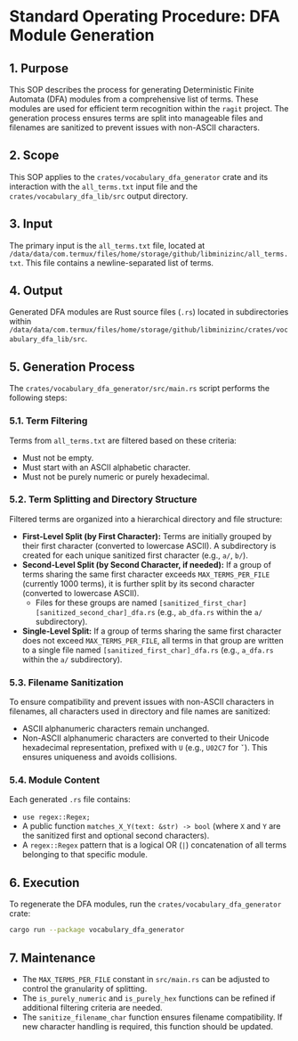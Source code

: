 # Standard Operating Procedure: DFA Module Generation

## 1. Purpose
This SOP describes the process for generating Deterministic Finite Automata (DFA) modules from a comprehensive list of terms. These modules are used for efficient term recognition within the `ragit` project. The generation process ensures terms are split into manageable files and filenames are sanitized to prevent issues with non-ASCII characters.

## 2. Scope
This SOP applies to the `crates/vocabulary_dfa_generator` crate and its interaction with the `all_terms.txt` input file and the `crates/vocabulary_dfa_lib/src` output directory.

## 3. Input
The primary input is the `all_terms.txt` file, located at `/data/data/com.termux/files/home/storage/github/libminizinc/all_terms.txt`. This file contains a newline-separated list of terms.

## 4. Output
Generated DFA modules are Rust source files (`.rs`) located in subdirectories within `/data/data/com.termux/files/home/storage/github/libminizinc/crates/vocabulary_dfa_lib/src`.

## 5. Generation Process

The `crates/vocabulary_dfa_generator/src/main.rs` script performs the following steps:

### 5.1. Term Filtering
Terms from `all_terms.txt` are filtered based on these criteria:
*   Must not be empty.
*   Must start with an ASCII alphabetic character.
*   Must not be purely numeric or purely hexadecimal.

### 5.2. Term Splitting and Directory Structure
Filtered terms are organized into a hierarchical directory and file structure:
*   **First-Level Split (by First Character):** Terms are initially grouped by their first character (converted to lowercase ASCII). A subdirectory is created for each unique sanitized first character (e.g., `a/`, `b/`).
*   **Second-Level Split (by Second Character, if needed):** If a group of terms sharing the same first character exceeds `MAX_TERMS_PER_FILE` (currently 1000 terms), it is further split by its second character (converted to lowercase ASCII).
    *   Files for these groups are named `[sanitized_first_char][sanitized_second_char]_dfa.rs` (e.g., `ab_dfa.rs` within the `a/` subdirectory).
*   **Single-Level Split:** If a group of terms sharing the same first character does not exceed `MAX_TERMS_PER_FILE`, all terms in that group are written to a single file named `[sanitized_first_char]_dfa.rs` (e.g., `a_dfa.rs` within the `a/` subdirectory).

### 5.3. Filename Sanitization
To ensure compatibility and prevent issues with non-ASCII characters in filenames, all characters used in directory and file names are sanitized:
*   ASCII alphanumeric characters remain unchanged.
*   Non-ASCII alphanumeric characters are converted to their Unicode hexadecimal representation, prefixed with `U` (e.g., `U02C7` for `ˇ`). This ensures uniqueness and avoids collisions.

### 5.4. Module Content
Each generated `.rs` file contains:
*   `use regex::Regex;`
*   A public function `matches_X_Y(text: &str) -> bool` (where `X` and `Y` are the sanitized first and optional second characters).
*   A `regex::Regex` pattern that is a logical OR (`|`) concatenation of all terms belonging to that specific module.

## 6. Execution
To regenerate the DFA modules, run the `crates/vocabulary_dfa_generator` crate:
```bash
cargo run --package vocabulary_dfa_generator
```

## 7. Maintenance
*   The `MAX_TERMS_PER_FILE` constant in `src/main.rs` can be adjusted to control the granularity of splitting.
*   The `is_purely_numeric` and `is_purely_hex` functions can be refined if additional filtering criteria are needed.
*   The `sanitize_filename_char` function ensures filename compatibility. If new character handling is required, this function should be updated.

